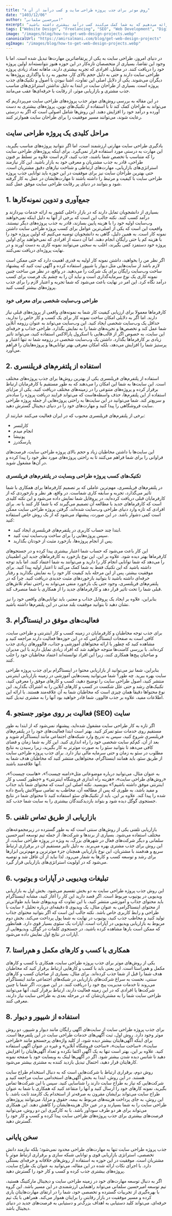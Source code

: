```yaml
---
title: "۸ روش موثر برای جذب پروژه طراحی سایت و کسب درآمد از آن"
date: "1403/12/06"
author: "امیرحسین سلمانی"
excerpt: "در این مقاله، به بررسی روش‌های کاربردی برای جذب پروژه‌های طراحی سایت می‌پردازیم و راهکارهایی را ارائه می‌دهیم که به شما کمک می‌کنند کسب درآمد بیشتری داشته باشید."
tags: ["Website Design", "Freelancing", "SEO", "Web Development", "Digital Marketing"]
image: "/images/blog/how-to-get-web-design-projects.webp"
canonicalUrl: "https://amirsalmani.com/blog/get-web-design-projects"
ogImage: "/images/blog/how-to-get-web-design-projects.webp"
---
```


در دنیای امروز، طراحی سایت به یکی از پرتقاضاترین مهارت‌ها تبدیل شده است. اما با وجود این تقاضا، بسیاری از متخصصان تازه‌کار در این حوزه هنوز نتوانسته‌اند اولین پروژه خود را دریافت کنند. در مقابل، افرادی که تجربه بیشتری دارند، ماهانه تعداد زیادی پروژه طراحی سایت دارند و حتی به دلیل حجم بالای کار، مجبور به رد یا واگذاری پروژه‌ها به دیگران می‌شوند. یکی از دلایل اصلی این تفاوت، آشنا نبودن با اصول و تکنیک‌های جذب پروژه است. بسیاری از طراحان سایت در ابتدا به دلیل نداشتن استراتژی‌های مناسب جذب مشتری و بازاریابی موثر، از رقابت با حرفه‌ای‌ها عقب می‌مانند.

در این مقاله به بررسی روش‌های موثر جذب پروژه‌های طراحی سایت می‌پردازیم که می‌تواند به طراحان کمک کند تا با استفاده از تکنیک‌های نوین، پروژه‌های بیشتری به دست آورده و درآمد خود را افزایش دهند. این روش‌ها شامل اصولی است که اگر به درستی رعایت شوند، می‌توانند مسیر موفقیت را برای طراحان سایت هموارتر کنند.

## مراحل کلیدی یک پروژه طراحی سایت

یادگیری طراحی سایت مهارتی ارزشمند است، اما اگر نتوانید پروژه‌های مناسب بگیرید، این مهارت به درستی مورد استفاده قرار نمی‌گیرد. برای اینکه پروژه‌های طراحی سایت را که متناسب با تخصص شما باشند، جذب کنید، لازم است علاوه بر تسلط بر فنون طراحی، قادر به جذب مشتریان و معرفی خود به بازار باشید. این کار نیازمند استراتژی‌های بازاریابی، مهارت‌های ارتباطی و شناخت نیازهای دقیق مشتریان است. حتی بهترین طراحان سایت نیز برای موفقیت در این حوزه باید توانایی جذب پروژه‌ طراحی سایت با کیفیت و مرتبط را داشته باشند تا مهارت‌هایشان در عمل به کار گرفته شود و بتوانند در دنیای پر رقابت طراحی سایت موفق عمل کنند.

## 1. جمع‌آوری و تدوین نمونه‌کارها
بسیاری از دانشجویان تمایل دارند که در بازار داخلی کشور به ارائه خدمات بپردازند و درآمد کسب کنند. نکته جالب این است که برخی از آنها به دلیل اینکه نمی‌خواهند وب‌سایت اولیه خود را با هزینه پایین بسازند، قادر به جذب پروژه‌های دیگر نیستند. واقعیت این است که یکی از اصلی‌ترین عوامل برای کسب پروژه‌ طراحی ‌سایت داشتن نمونه کار است. به همین دلیل، گاهی به دانشجویان توصیه می‌کنیم که اولین پروژه خود را با هزینه کم یا حتی رایگان انجام دهند. اما آن دسته از افرادی که نمی‌خواهند برای اولین پروژه خود دستمزد کمی بگیرند، اغلب به سختی می‌توانند نمونه کاری به دست آورند و در نهایت پروژه‌ای دریافت نمی‌کنند. 

اگر نظر من را بخواهید، داشتن نمونه کار اولیه به قدری اهمیت دارد که حتی ممکن است لازم باشد از سایت‌هایی مثل دیوار یا شیپور استفاده کرده و آگهی ثبت کنید که پیشنهاد ساخت وب‌سایت رایگان برای یک شرکت را می‌دهید. در واقع، در نظر من ساخت چنین نمونه کاری یک نوع سرمایه‌گذاری است و نباید آن را به چشم یک فرصت برای کسب درآمد نگاه کرد. این امر در نهایت باعث می‌شود که شما تجربه و اعتبار لازم را برای جذب پروژه‌های بیشتر کسب کنید.

### طراحی وب‌سایت شخصی برای معرفی خود

کارفرماها معمولا برای ارزیابی کیفیت کار شما به نمونه‌های واقعی از پروژه‌های قبلی نیاز دارند. اما اگر به دلایلی امکان ساخت نمونه کار برای یک کسب ‌و کار خاص را ندارید، حداقل یک وب‌سایت شخصی ایجاد کنید. این وب‌سایت می‌تواند به عنوان رزومه آنلاین شما عمل کند و تخصص‌ها و تجربه‌های شما را به نمایش بگذارد. طراحی جذاب و حرفه‌ای این سایت، به خصوص اگر از قالب‌هایی با اسکرول پارالاکس استفاده کنید، می‌تواند تاثیر زیادی بر کارفرماها بگذارد. داشتن یک وب‌سایت شخصی در رزومه شما نه تنها اعتبار و پرستیژ شما را افزایش می‌دهد، بلکه امکان معرفی بهتر توانایی‌ها و پروژه‌هایتان را فراهم می‌آورد.

## 2. استفاده از پلتفرم‌های فریلنسری
استفاده از پلتفرم‌های فریلنسری یکی از بهترین روش‌ها برای جذب پروژه‌های مختلف است. این سایت‌ها به شما این امکان را می‌دهند که به طور مستقیم با کارفرمایان ارتباط برقرار کرده و پروژه‌های متنوعی را در زمینه‌های مختلف دریافت کنید. یکی از مزایای استفاده از این پلتفرم‌ها، حذف واسطه‌هاست که می‌تواند فرایند دریافت پروژه را ساده‌تر و سریع‌تر کند. شما می‌توانید در این سایت‌ها به راحتی پروژه‌هایی از جمله پروژه‌ طراحی سایت‌ فروشگاهی را پیدا کنید و مهارت‌های خود را در دنیای دیجیتال گسترش دهید. 

برخی از پلتفرم‌های فریلنسری محبوب که در ایران فعالیت می‌کنند عبارتند از: 

<ul>
<li>
کارلنسر
</li>
<li>
انجام میدم
</li>
<li>
پونیشا
</li>
<li>
پارسکدرز
</li>
</ul>

این سایت‌ها با داشتن مخاطبان زیاد و حجم بالای پروژه‌ طراحی سایت، فرصت‌های فراوانی را برای شما فراهم می‌کنند تا به راحتی پروژه‌های مورد نظر خود را پیدا کرده و در آن‌ها مشغول شوید.

### تکنیک‌های کسب پروژه طراحی وبسایت در پلتفرم‌های فریلنسری

در پلتفرم‌های فریلنسری، مهم‌ترین عاملی که بر تصمیم کارفرماها برای همکاری با شما تاثیر می‌گذارد، تجربه و سابقه کاری شماست. در واقع، هر نظر و بازخوردی که از کارفرمایان قبلی دریافت کرده‌اید، در پروفایل شما نمایش داده می‌شود و این نکته کلیدی است که کارفرماهای جدید با مطالعه آن تصمیم می‌گیرند که با شما کار کنند یا نه. برای افرادی که تازه وارد دنیای طراحی وب‌سایت شده‌اند، گرفتن پروژه‌ طراحی سایت ممکن است کمی دشوار باشد. در این صورت، پیشنهاد می‌شود که از یک روش خاص استفاده کنید: 

<ul>
<li>
ابتدا چند حساب کاربری در پلتفرم&zwnj;های فریلنسری ایجاد کنید.
</li>
<li>
سپس پروژه&zwnj;هایی را برای ساخت وب&zwnj;سایت ثبت کنید.
</li>
<li>
پس از انجام پروژه&zwnj;ها، بازخورد مثبت از خودتان بگذارید.
</li>
</ul>

این کار باعث می‌شود که حساب شما اعتبار بیشتری پیدا کرده و در جستجوهای کارفرماها بهتر دیده شود. علاوه بر این، این نوع بازخورد به کارفرماهای جدید این اطمینان را می‌دهد که شما توانایی انجام کار را دارید و می‌توانند به شما اعتماد کنند. اما باید توجه داشته باشید که این تکنیک فقط به شما کمک می‌کند تا اعتبار اولیه پیدا کنید. برای موفقیت بیشتر، پس از این مرحله باید کیفیت کار خود را به نمایش بگذارید و رفتار حرفه‌ای داشته باشید تا بتوانید بازخوردهای مثبت جدیدی دریافت کنید. چرا که در پلتفرم‌های فریلنسری، وجود حتی یک بازخورد منفی می‌تواند به راحتی تمام تلاش‌های قبلی شما را تحت تاثیر قرار دهد و کارفرماهای جدید را از همکاری با شما منصرف کند. 

بنابراین، علاوه بر ایجاد یک پروفایل جذاب و معتبر، باید توانایی‌های واقعی خود را نیز نشان دهید تا بتوانید موفقیت بلند مدتی در این پلتفرم‌ها داشته باشید.

## 3. فعالیت‌های موفق در اینستاگرام
برای جذب توجه مخاطبان و کارفرمایان در زمینه کسب و کار اینترنتی و طراحی سایت، کافی است به صفحات اینستاگرامی که در این حوزه‌ها فعالیت دارند مراجعه کنید و مشاهده کنید که چطور با ارائه محتواهای آموزشی و جذاب، فالوورهای زیادی جذب کرده‌اند. با بررسی کامنت‌ها متوجه خواهید شد که افراد زیادی تمایل دارند با این مدیران و صاحبان پیج‌ها همکاری کنند، زیرا این افراد توانسته‌اند اعتماد مخاطبان خود را جلب کنند.

بنابراین، شما نیز می‌توانید از بازاریابی محتوا در اینستاگرام برای جذب پروژه‌ طراحی سایت بهره ببرید. چه طور؟ شما می‌توانید پست‌هایی آموزشی در زمینه بازاریابی اینترنتی منتشر کنید، اصول طراحی سایت را توضیح دهید، کسب و کارهای موفق را معرفی کنید، تکنیک‌های رشد و حتی علل شکست در کسب و کارهای آنلاین را به اشتراک بگذارید. این نوع محتواها دقیقا همان چیزی است که مخاطبان شما به آن علاقه‌مند هستند. با ارائه این اطلاعات مفید، علاوه بر جذب فالوور، شما قادر خواهید بود آنها را به مشتری تبدیل کنید.

## 4. فعالیت بر روی موتور جستجو (SEO) سایت
اگر تازه به کار طراحی سایت مشغول شده‌اید، پیشنهاد نمی‌شود که از ابتدا به طور مستقیم روی خدمات سئو تمرکز کنید. بهتر است ابتدا فعالیت‌های خود را در پلتفرم‌های فریلنسری شروع کنید، سپس به تدریج وارد شبکه‌های اجتماعی مانند اینستاگرام شوید و بعد از آن، کم‌کم سایت شخصی خود را راه ‌اندازی کنید. این کار به شما زمان و فضای کافی می‌دهد تا بتوانید سئو را به صورت موثرتر به کار بگیرید، زیرا رسیدن به نتایج مطلوب در سئو به زمان و حتی سرمایه مالی نیاز دارد. برای جذب پروژه‌ طراحی سایت از طریق سئو، باید همانند اینستاگرام، محتواهایی منتشر کنید که مخاطبان هدف شما به آنها علاقه‌مند باشند.

به عنوان مثال، می‌توانید درباره موضوعاتی مثل«دامنه چیست؟»، «هاست چیست؟»، «روش‌های طراحی سایت»، «هزینه راه ‌اندازی فروشگاه اینترنتی» و «چطور کسب و کار اینترنتی موفق داشته باشیم؟» بنویسید. نکته اصلی این است که محتوای شما باید جذاب و مفید باشد، به طوری که پس از مطالعه آن، مخاطب به تمامی سوالاتش پاسخ داده شده را پیدا کند. علاوه بر این، باید از تکنیک‌های سئو استفاده کنید تا محتوای شما در نتایج جستجوی گوگل دیده شود و بتواند بازدیدکنندگان بیشتری را به سایت شما جذب کند.

## 5. بازاریابی از طریق تماس تلفنی
بازاریابی تلفنی یکی از روش‌های سنتی است که به ‌طور گسترده در زیرمجموعه‌های مختلف استفاده می‌شود. بسیاری از برندها و شرکت‌ها، از جمله تیم توسعه امیرحسین سلمانی و دیگر شرکت‌های فعال در شهرهای بزرگ، به ‌ویژه در پروژه‌ طراحی سایت، از این روش برای جذب مشتری بهره می‌برند. به ‌دلیل تاثیر مستقیم آن در برقراری ارتباط سریع و هدفمند با مشتریان، این نوع بازاریابی همچنان جزء موثرترین و مهم‌ترین ابزارها برای رشد و توسعه کسب ‌و کارها به شمار می‌رود. لذا نباید از آن غافل شد و توصیه می‌شود که در اولویت استراتژی‌های بازاریابی قرار گیرد.

## 6. تبلیغات ویدیویی در آپارات و یوتیوب
این روش جذب پروژه‌ طراحی سایت به دو بخش تقسیم می‌شود. بخش اول به بازاریابی ویدیویی در یوتیوب مربوط است. اگر قصد دارید این کار را آغاز کنید، مشابه اینستاگرام باید محتوای جذاب و آموزشی منتشر کنید، با این تفاوت که ویدیوهای شما باید طولانی‌تر از محتوای اینستاگرامی به عنوان مثال، یک ویدیوی ۵ دقیقه‌ای درباره تحلیل ۶ سایت با طراحی و رابط کاربری خاص باشد. نکته جالب این است که اگر بتوانید محتوای جذاب تولید کنید و مخاطب جذب کنید، یوتیوب در نهایت به شما پول پرداخت می‌کند. 
بخش دوم مربوط به بازاریابی ویدیویی در آپارات است. آپارات یک سئوی بسیار قوی دارد. همانطور که ممکن است بارها مشاهده کرده باشید، در جستجوی کلمات در گوگل، ویدیوهایی از آپارات در نتایج اول نمایش داده می‌شود.

## 7. همکاری با کسب و کارهای مکمل و هم‌راستا
یکی از روش‌های موثر برای جذب پروژه‌ طراحی ‌سایت، همکاری با کسب ‌و کارهای مکمل و هم‌راستا است. این یعنی باید با کسب‌ و کارهایی ارتباط برقرار کنید که مخاطبان هدف شما را قبل از شما جذب کرده‌اند. برای مثال، بسیاری از صاحبان کسب ‌و کارهای سنتی، نخست به سراغ شرکت‌های بازاریابی در شبکه‌های اجتماعی مانند اینستاگرام می‌روند تا خدمات مدیریت پیج خود را دریافت کنند. در این صورت، اگر شما با چنین شرکت‌ها یا افرادی که در این زمینه فعالیت دارند، ارتباط برقرار کنید، آنها می‌توانند طراحی سایت شما را به مشتریان‌شان که در مرحله بعدی به طراحی سایت نیاز دارند، معرفی کنند.

## 8. استفاده از شیپور و دیوار
برای جذب پروژه‌ طراحی سایت از سایت‌های آگهی رایگان مانند دیوار و شیپور، دو روش موثر وجود دارد. روش اول، ثبت آگهی‌های خدمات طراحی سایت در این پلتفرم‌ها است. برای اینکه آگهی‌هایتان بیشتر دیده شود، از کلید واژه‌های پرجستجو مانند «طراحی سایت»، «ساخت سایت»، «ساخت فروشگاه آنلاین» و غیره در عنوان آگهی استفاده کنید. علاوه بر این، بهتر است تنها به یک آگهی اکتفا نکرده و تعداد آگهی‌هایتان را افزایش دهید تا شانس دیده شدن بیشتر شود. اگر در آگهی‌ها لینک به وبسایت خود یا صفحه نمونه‌ کارهایتان قرار دهید، احتمال تبدیل بازدید کننده به مشتری بیشتر می‌شود.

روش دوم، برقراری ارتباط با شرکت‌هایی است که به دنبال استخدام طراح سایت هستند. در این روش، ابتدا به بخش آگهی‌های استخدامی سایت مراجعه کنید و شرکت‌هایی که نیاز به طراح سایت دارند را شناسایی کنید. سپس با این شرکت‌ها تماس بگیرید، نمونه کارهای خود را ارسال کنید و آنها را متقاعد کنید که همکاری با شما به عنوان طراح سایت می‌تواند برایشان مقرون به صرفه‌تر از استخدام یک کارمند ثابت باشد. با این روش، به جای پرداخت هزینه‌های مربوط به بیمه، حقوق و مزایا، می‌توانند پروژه‌های طراحی سایت را به شما بسپارند و در عین حال هزینه‌هایشان را کاهش دهند. این همکاری می‌تواند برای هر دو طرف سودآور باشد.
با به کارگیری این دو روش، می‌توانید فرصت‌های بیشتری برای جذب پروژه‌های طراحی سایت پیدا کرده و کسب و کار خود را گسترش دهید.

## سخن پایانی
جذب پروژه‌ طراحی سایت تنها به مهارت‌های طراحی محدود نمی‌شود؛ بلکه نیازمند دانش تخصصی، استراتژی بازاریابی قوی و توانایی شبکه‌ سازی و برقراری ارتباط موثر با مشتریان است. موفقیت در این حوزه به استفاده از روش‌های خلاقانه و حرفه‌ای بستگی دارد. با اجرای نکات ارائه‌ شده در این مقاله، می‌توانید به ‌عنوان یک طراح سایت، پروژه‌های بیشتری جذب کرده و کسب ‌و کار خود را گسترش دهید. 

اگر به دنبال توسعه مهارت‌های خود در زمینه طراحی سایت و دیجیتال مارکتینگ هستید، تیم توسعه امیرحسین سلمانی می‌تواند راهنمایی ارزشمندی در این مسیر باشد. این گروه با بهره‌گیری از تجربیات گسترده و تخصصی خود، شما را در ارتقای مهارت‌هایتان یاری کرده و مسیر موفقیت در بازار رقابتی را برایتان هموار می‌کند. همراهی با یک تیم حرفه‌ای، می‌تواند کلید دستیابی به اهداف بزرگ‌تر و دستیابی به فرصت‌های جدید در دنیای دیجیتال باشد.






